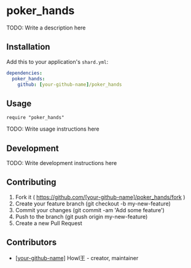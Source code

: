 # poker_hands

TODO: Write a description here

## Installation


Add this to your application's `shard.yml`:

```yaml
dependencies:
  poker_hands:
    github: [your-github-name]/poker_hands
```


## Usage


```crystal
require "poker_hands"
```


TODO: Write usage instructions here

## Development

TODO: Write development instructions here

## Contributing

1. Fork it ( https://github.com/[your-github-name]/poker_hands/fork )
2. Create your feature branch (git checkout -b my-new-feature)
3. Commit your changes (git commit -am 'Add some feature')
4. Push to the branch (git push origin my-new-feature)
5. Create a new Pull Request

## Contributors

- [[your-github-name]](https://github.com/[your-github-name]) Howl王 - creator, maintainer
